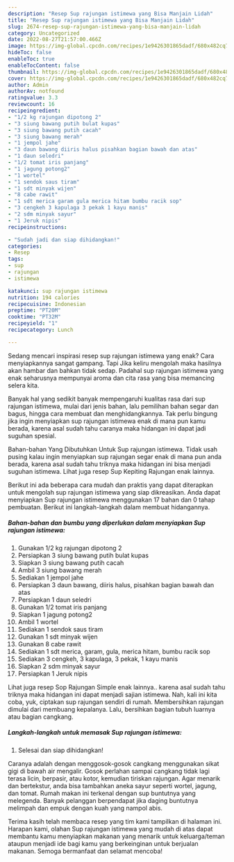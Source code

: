 ```yaml
---
description: "Resep Sup rajungan istimewa yang Bisa Manjain Lidah"
title: "Resep Sup rajungan istimewa yang Bisa Manjain Lidah"
slug: 2674-resep-sup-rajungan-istimewa-yang-bisa-manjain-lidah
category: Uncategorized
date: 2022-08-27T21:57:00.466Z
image: https://img-global.cpcdn.com/recipes/1e9426301865dadf/680x482cq70/sup-rajungan-istimewa-foto-resep-utama.jpg
hideToc: false
enableToc: true
enableTocContent: false
thumbnail: https://img-global.cpcdn.com/recipes/1e9426301865dadf/680x482cq70/sup-rajungan-istimewa-foto-resep-utama.jpg
cover: https://img-global.cpcdn.com/recipes/1e9426301865dadf/680x482cq70/sup-rajungan-istimewa-foto-resep-utama.jpg
author: Admin
authorAv: notfound
ratingvalue: 3.3
reviewcount: 16
recipeingredient:
- "1/2 kg rajungan dipotong 2"
- "3 siung bawang putih bulat kupas"
- "3 siung bawang putih cacah"
- "3 siung bawang merah"
- "1 jempol jahe"
- "3 daun bawang diiris halus pisahkan bagian bawah dan atas"
- "1 daun seledri"
- "1/2 tomat iris panjang"
- "1 jagung potong2"
- "1 wortel"
- "1 sendok saus tiram"
- "1 sdt minyak wijen"
- "8 cabe rawit"
- "1 sdt merica garam gula merica hitam bumbu racik sop"
- "3 cengkeh 3 kapulaga 3 pekak 1 kayu manis"
- "2 sdm minyak sayur"
- "1 Jeruk nipis"
recipeinstructions:

- "Sudah jadi dan siap dihidangkan!"
categories:
- Resep
tags:
- sup
- rajungan
- istimewa

katakunci: sup rajungan istimewa 
nutrition: 194 calories
recipecuisine: Indonesian
preptime: "PT20M"
cooktime: "PT32M"
recipeyield: "1"
recipecategory: Lunch

---
```



Sedang mencari inspirasi resep sup rajungan istimewa yang enak? Cara menyiapkannya sangat gampang. Tapi Jika keliru mengolah maka hasilnya akan hambar dan bahkan tidak sedap. Padahal sup rajungan istimewa yang enak seharusnya mempunyai aroma dan cita rasa yang bisa memancing selera kita.


Banyak hal yang sedikit banyak mempengaruhi kualitas rasa dari sup rajungan istimewa, mulai dari jenis bahan, lalu pemilihan bahan segar dan bagus, hingga cara membuat dan menghidangkannya. Tak perlu bingung jika ingin menyiapkan sup rajungan istimewa enak di mana pun kamu berada, karena asal sudah tahu caranya maka hidangan ini dapat jadi suguhan spesial.

Bahan-bahan Yang Dibutuhkan Untuk Sup rajungan istimewa. Tidak usah pusing kalau ingin menyiapkan sup rajungan segar enak di mana pun anda berada, karena asal sudah tahu triknya maka hidangan ini bisa menjadi suguhan istimewa. Lihat juga resep Sup Kepiting Rajungan enak lainnya.


Berikut ini ada beberapa cara mudah dan praktis yang dapat diterapkan untuk mengolah sup rajungan istimewa yang siap dikreasikan. Anda dapat menyiapkan Sup rajungan istimewa menggunakan 17 bahan dan 0 tahap pembuatan. Berikut ini langkah-langkah dalam membuat hidangannya.

<!--inarticleads1-->

##### Bahan-bahan dan bumbu yang diperlukan dalam menyiapkan Sup rajungan istimewa:

1. Gunakan 1/2 kg rajungan dipotong 2
1. Persiapkan 3 siung bawang putih bulat kupas
1. Siapkan 3 siung bawang putih cacah
1. Ambil 3 siung bawang merah
1. Sediakan 1 jempol jahe
1. Persiapkan 3 daun bawang, diiris halus, pisahkan bagian bawah dan atas
1. Persiapkan 1 daun seledri
1. Gunakan 1/2 tomat iris panjang
1. Siapkan 1 jagung potong2
1. Ambil 1 wortel
1. Sediakan 1 sendok saus tiram
1. Gunakan 1 sdt minyak wijen
1. Gunakan 8 cabe rawit
1. Sediakan 1 sdt merica, garam, gula, merica hitam, bumbu racik sop
1. Sediakan 3 cengkeh, 3 kapulaga, 3 pekak, 1 kayu manis
1. Siapkan 2 sdm minyak sayur
1. Persiapkan 1 Jeruk nipis


Lihat juga resep Sop Rajungan Simple enak lainnya.. karena asal sudah tahu triknya maka hidangan ini dapat menjadi sajian istimewa. Nah, kali ini kita coba, yuk, ciptakan sup rajungan sendiri di rumah. Membersihkan rajungan dimulai dari membuang kepalanya. Lalu, bersihkan bagian tubuh luarnya atau bagian cangkang. 

<!--inarticleads2-->

##### Langkah-langkah untuk memasak Sup rajungan istimewa:


1. Selesai dan siap dihidangkan!

Caranya adalah dengan menggosok-gosok cangkang menggunakan sikat gigi di bawah air mengalir. Gosok perlahan sampai cangkang tidak lagi terasa licin, berpasir, atau kotor, kemudian tiriskan rajungan. Agar menarik dan bertekstur, anda bisa tambahkan aneka sayur seperti wortel, jagung, dan tomat. Rumah makan ini terkenal dengan sup buntutnya yang melegenda. Banyak pelanggan berpendapat jika daging buntutnya melimpah dan empuk dengan kuah yang nampol abis. 

Terima kasih telah membaca resep yang tim kami tampilkan di halaman ini. Harapan kami, olahan Sup rajungan istimewa yang mudah di atas dapat membantu kamu menyiapkan makanan yang menarik untuk keluarga/teman ataupun menjadi ide bagi kamu yang berkeinginan untuk berjualan makanan. Semoga bermanfaat dan selamat mencoba!
